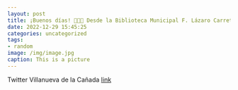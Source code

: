 ```yaml
---
layout: post
title: ¡Buenos días! 👑👑👑 Desde la Biblioteca Municipal F. Lázaro Carreter os proponen incluir libros en vuestras cartas a los ReyesMag...
date: 2022-12-29 15:45:25
categories: uncategorized
tags:
- random
image: /img/image.jpg
caption: This is a picture
---
```

Twitter Villanueva de la Cañada [link](https://twitter.com/AytoVDLCanada/status/1608376588969680896)
